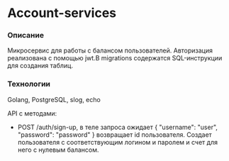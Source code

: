 # Account-services
### Описание
Микросервис для работы с балансом пользователей. Авторизация реализована с помощью jwt.В migrations содержатся SQL-инструкции для создания таблиц.
### Технологии
Golang, PostgreSQL, slog, echo

API с методами:
- POST /auth/sign-up,  в теле запроса ожидает { "username": "user", "password": "password" } возвращает id пользователя. Создает пользователя с соответствующим логином и паролем и счет для него с нулевым балансом.
